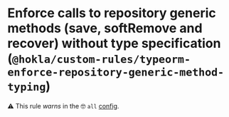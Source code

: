 # Enforce calls to repository generic methods (save, softRemove and recover) without type specification (`@hokla/custom-rules/typeorm-enforce-repository-generic-method-typing`)

⚠️ This rule _warns_ in the 🤓 `all` [config](https://github.com/hokla-org/eslint-plugin-custom-rules).

<!-- end auto-generated rule header -->
